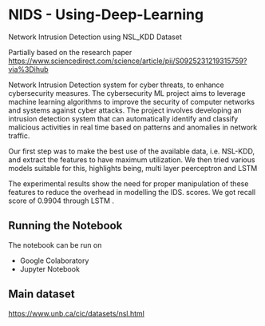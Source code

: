 # NIDS - Using-Deep-Learning
Network Intrusion Detection using NSL_KDD Dataset

Partially based on the research paper https://www.sciencedirect.com/science/article/pii/S0925231219315759?via%3Dihub

Network Intrusion Detection system for cyber threats, to enhance cybersecurity measures. The cybersecurity ML project aims to leverage machine learning algorithms to improve the security of computer networks and systems against cyber attacks. The project involves developing an intrusion detection system that can automatically identify and classify malicious activities in real time based on patterns and anomalies in network traffic.

Our first step was to make the best use of the available data, i.e. NSL-KDD, and extract the features to have maximum utilization. We then tried various models suitable for this, highlights being, multi layer peerceptron and LSTM

The experimental results show the need for proper manipulation of these features to reduce the overhead in modelling the IDS.  scores. We got recall score of  0.9904 through LSTM . 

## Running the Notebook
The notebook can be run on
 * Google Colaboratory
 * Jupyter Notebook

## Main dataset
https://www.unb.ca/cic/datasets/nsl.html

